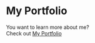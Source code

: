 # My Portfolio

You want to learn more about me?<br>
Check out <a href="https://akrp.vercel.app">My Portfolio</a>
